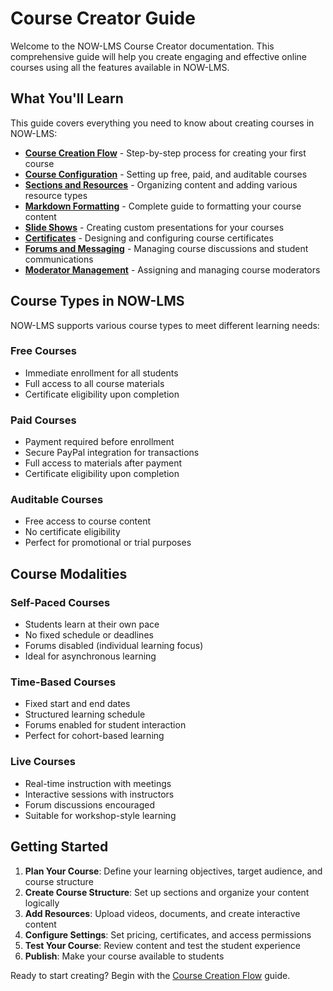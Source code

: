 # Course Creator Guide

Welcome to the NOW-LMS Course Creator documentation. This comprehensive guide will help you create engaging and effective online courses using all the features available in NOW-LMS.

## What You'll Learn

This guide covers everything you need to know about creating courses in NOW-LMS:

- **[Course Creation Flow](course-creation.md)** - Step-by-step process for creating your first course
- **[Course Configuration](course-configuration.md)** - Setting up free, paid, and auditable courses
- **[Sections and Resources](sections-resources.md)** - Organizing content and adding various resource types
- **[Markdown Formatting](markdown-guide.md)** - Complete guide to formatting your course content
- **[Slide Shows](slideshow-setup.md)** - Creating custom presentations for your courses
- **[Certificates](certificate-customization.md)** - Designing and configuring course certificates
- **[Forums and Messaging](forum-messaging.md)** - Managing course discussions and student communications
- **[Moderator Management](moderator-management.md)** - Assigning and managing course moderators

## Course Types in NOW-LMS

NOW-LMS supports various course types to meet different learning needs:

### Free Courses
- Immediate enrollment for all students
- Full access to all course materials
- Certificate eligibility upon completion

### Paid Courses
- Payment required before enrollment
- Secure PayPal integration for transactions
- Full access to materials after payment
- Certificate eligibility upon completion

### Auditable Courses
- Free access to course content
- No certificate eligibility
- Perfect for promotional or trial purposes

## Course Modalities

### Self-Paced Courses
- Students learn at their own pace
- No fixed schedule or deadlines
- Forums disabled (individual learning focus)
- Ideal for asynchronous learning

### Time-Based Courses
- Fixed start and end dates
- Structured learning schedule
- Forums enabled for student interaction
- Perfect for cohort-based learning

### Live Courses
- Real-time instruction with meetings
- Interactive sessions with instructors
- Forum discussions encouraged
- Suitable for workshop-style learning

## Getting Started

1. **Plan Your Course**: Define your learning objectives, target audience, and course structure
2. **Create Course Structure**: Set up sections and organize your content logically
3. **Add Resources**: Upload videos, documents, and create interactive content
4. **Configure Settings**: Set pricing, certificates, and access permissions
5. **Test Your Course**: Review content and test the student experience
6. **Publish**: Make your course available to students

Ready to start creating? Begin with the [Course Creation Flow](course-creation.md) guide.